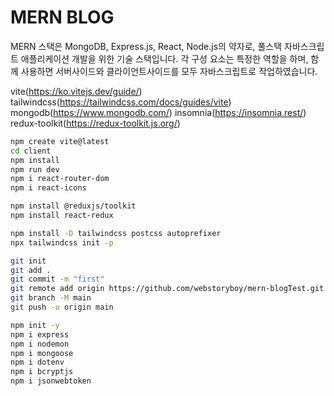 # MERN BLOG

MERN 스택은 MongoDB, Express.js, React, Node.js의 약자로, 풀스택 자바스크립트 애플리케이션 개발을 위한 기술 스택입니다. 각 구성 요소는 특정한 역할을 하며, 함께 사용하면 서버사이드와 클라이언트사이드를 모두 자바스크립트로 작업하였습니다.

vite(https://ko.vitejs.dev/guide/)  
tailwindcss(https://tailwindcss.com/docs/guides/vite)
mongodb(https://www.mongodb.com/)
insomnia(https://insomnia.rest/)
redux-toolkit(https://redux-toolkit.js.org/)

```bash
npm create vite@latest
cd client
npm install
npm run dev
npm i react-router-dom
npm i react-icons

npm install @reduxjs/toolkit
npm install react-redux
```

```bash
npm install -D tailwindcss postcss autoprefixer
npx tailwindcss init -p
```

```bash
git init
git add .
git commit -m "first"
git remote add origin https://github.com/webstoryboy/mern-blogTest.git
git branch -M main
git push -u origin main
```

```bash
npm init -y
npm i express
npm i nodemon
npm i mongoose
npm i dotenv
npm i bcryptjs
npm i jsonwebtoken
```
